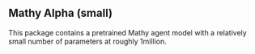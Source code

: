 ## Mathy Alpha (small)

This package contains a pretrained Mathy agent model with a relatively small number of parameters at roughly 1million.

